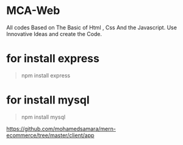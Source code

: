 # MCA-Web
All codes Based on The Basic of Html , Css And the Javascript.
Use Innovative Ideas and create the Code.

for install express
===================
>npm  install  express

for install mysql
=================
>npm install mysql

https://github.com/mohamedsamara/mern-ecommerce/tree/master/client/app
